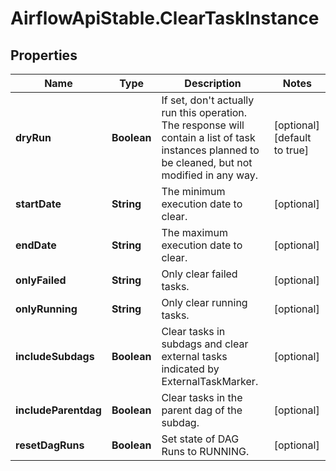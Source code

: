# AirflowApiStable.ClearTaskInstance

## Properties

Name | Type | Description | Notes
------------ | ------------- | ------------- | -------------
**dryRun** | **Boolean** | If set, don&#39;t actually run this operation. The response will contain a list of task instances planned to be cleaned, but not modified in any way.  | [optional] [default to true]
**startDate** | **String** | The minimum execution date to clear. | [optional] 
**endDate** | **String** | The maximum execution date to clear. | [optional] 
**onlyFailed** | **String** | Only clear failed tasks. | [optional] 
**onlyRunning** | **String** | Only clear running tasks. | [optional] 
**includeSubdags** | **Boolean** | Clear tasks in subdags and clear external tasks indicated by ExternalTaskMarker. | [optional] 
**includeParentdag** | **Boolean** | Clear tasks in the parent dag of the subdag. | [optional] 
**resetDagRuns** | **Boolean** | Set state of DAG Runs to RUNNING. | [optional] 


